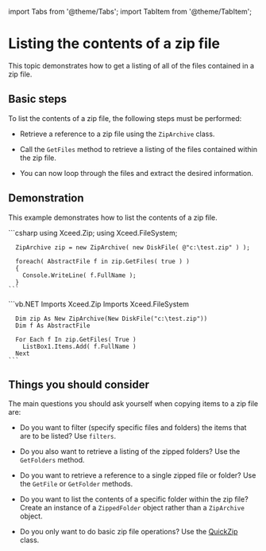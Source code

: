 import Tabs from '@theme/Tabs';
import TabItem from '@theme/TabItem';

# Listing the contents of a zip file

This topic demonstrates how to get a listing of all of the files contained in a zip file.

## Basic steps

To list the contents of a zip file, the following steps must be performed:

- Retrieve a reference to a zip file using the `ZipArchive` class. 

- Call the `GetFiles` method to retrieve a listing of the files contained within the zip file. 

- You can now loop through the files and extract the desired information.

## Demonstration

This example demonstrates how to list the contents of a zip file.

<Tabs>
  <TabItem value="csharp" label="C#" default>
    ```csharp
      using Xceed.Zip;
      using Xceed.FileSystem;
      
      ZipArchive zip = new ZipArchive( new DiskFile( @"c:\test.zip" ) );
      
      foreach( AbstractFile f in zip.GetFiles( true ) )
      {
        Console.WriteLine( f.FullName );
      } 
    ```
  </TabItem>
  <TabItem value="vb.net" label="Visual Basic .NET">
    ```vb.NET
      Imports Xceed.Zip
      Imports Xceed.FileSystem

      Dim zip As New ZipArchive(New DiskFile("c:\test.zip"))
      Dim f As AbstractFile

      For Each f In zip.GetFiles( True )
        ListBox1.Items.Add( f.FullName )
      Next
    ```
  </TabItem>
</Tabs>

## Things you should consider

The main questions you should ask yourself when copying items to a zip file are:

- Do you want to filter (specify specific files and folders) the items that are to be listed? Use `filters`. 

- Do you also want to retrieve a listing of the zipped folders? Use the `GetFolders` method. 

- Do you want to retrieve a reference to a single zipped file or folder? Use the `GetFile` or `GetFolder` methods. 

- Do you want to list the contents of a specific folder within the zip file? Create an instance of a `ZippedFolder` object rather than a `ZipArchive` object.    

- Do you only want to do basic zip file operations? Use the [QuickZip](/zip/basic-concepts/quick-zip) class. 